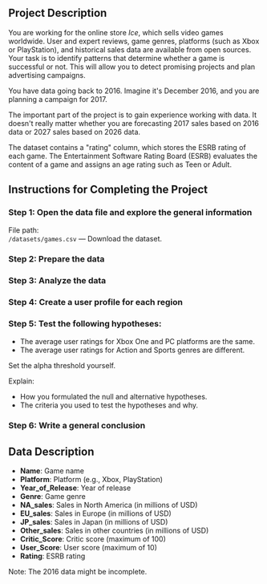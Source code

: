 ## Project Description

You are working for the online store *Ice*, which sells video games worldwide. User and expert reviews, game genres, platforms (such as Xbox or PlayStation), and historical sales data are available from open sources. Your task is to identify patterns that determine whether a game is successful or not. This will allow you to detect promising projects and plan advertising campaigns.

You have data going back to 2016. Imagine it's December 2016, and you are planning a campaign for 2017.

The important part of the project is to gain experience working with data. It doesn't really matter whether you are forecasting 2017 sales based on 2016 data or 2027 sales based on 2026 data.

The dataset contains a "rating" column, which stores the ESRB rating of each game. The Entertainment Software Rating Board (ESRB) evaluates the content of a game and assigns an age rating such as Teen or Adult.

## Instructions for Completing the Project

### Step 1: Open the data file and explore the general information

File path:  
`/datasets/games.csv` — Download the dataset.

### Step 2: Prepare the data

### Step 3: Analyze the data

### Step 4: Create a user profile for each region

### Step 5: Test the following hypotheses:

- The average user ratings for Xbox One and PC platforms are the same.
- The average user ratings for Action and Sports genres are different.

Set the alpha threshold yourself.

Explain:
- How you formulated the null and alternative hypotheses.
- The criteria you used to test the hypotheses and why.

### Step 6: Write a general conclusion

## Data Description

- **Name**: Game name
- **Platform**: Platform (e.g., Xbox, PlayStation)
- **Year_of_Release**: Year of release
- **Genre**: Game genre
- **NA_sales**: Sales in North America (in millions of USD)
- **EU_sales**: Sales in Europe (in millions of USD)
- **JP_sales**: Sales in Japan (in millions of USD)
- **Other_sales**: Sales in other countries (in millions of USD)
- **Critic_Score**: Critic score (maximum of 100)
- **User_Score**: User score (maximum of 10)
- **Rating**: ESRB rating

Note: The 2016 data might be incomplete.
```
